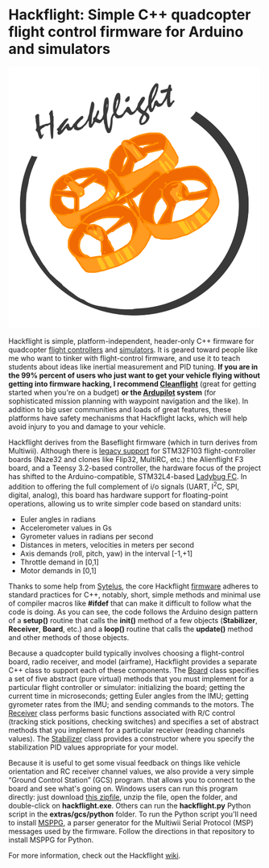 # Hackflight: Simple C++ quadcopter flight control firmware for Arduino and simulators

<img src="logo.png" width=500>

Hackflight is simple, platform-independent, header-only C++ firmware for quadcopter 
[flight controllers](https://www.tindie.com/products/TleraCorp/ladybug-flight-controller/) 
and [simulators](https://github.com/simondlevy/HackflightSim).  It
is geared toward people like me who want to tinker with flight-control
firmware, and use it to teach students about ideas like inertial measurement
and PID tuning.  <b>If you are in the 99% percent of users who just want to get
your vehicle flying without getting into firmware hacking, I recommend
[Cleanflight](http://cleanflight.com/)</b> (great for getting started when
you're on a budget) <b>or the
[Ardupilot](http://copter.ardupilot.org) system</b> (for
sophisticated mission planning with waypoint navigation and the like).  In
addition to big user communities and loads of great features, these platforms
have safety mechanisms that Hackflight lacks, which will help avoid injury to
you and damage to your vehicle.

Hackflight derives from the Baseflight firmware (which in turn derives from
Multiwii).  Although there is [legacy
support](https://github.com/simondlevy/hackflight/tree/master/extras/legacy) for
STM32F103 flight-controller boards (Naze32 and clones like Flip32, MultiRC,
etc.) the Alienflight F3 board, and a Teensy 3.2-based controller, 
the hardware focus of the project has shifted to the Arduino-compatible,
STM32L4-based [Ladybug FC](https://www.tindie.com/products/TleraCorp/ladybug-flight-controller/).
In addition to offering the full complement of i/o signals (UART, I<sup>2</sup>C,
SPI, digital, analog), this board has hardware support for floating-point operations, allowing us to
write simpler code based on standard units:

* Euler angles in radians
* Accelerometer values in Gs
* Gyrometer values in radians per second
* Distances in meters, velocities in meters per second
* Axis demands (roll, pitch, yaw) in the interval [-1,+1]
* Throttle demand in [0,1]
* Motor demands in [0,1]

Thanks to some help from [Sytelus](https://github.com/sytelus), the core
Hackflight
[firmware](https://github.com/simondlevy/hackflight/tree/master/src)
adheres to standard practices for C++, notably, short, simple methods and
minimal use of compiler macros like <b>#ifdef</b> that can make it difficult to
follow what the code is doing.  As you can see, the code follows the Arduino
design pattern of a <b>setup()</b> routine that calls the <b>init()</b> method
of a few objects (<b>Stabilizer</b>, <b>Receiver</b>, <b>Board</b>, etc.) and a
<b>loop()</b> routine that calls the <b>update()</b> method and other methods
of those objects.  

Because a quadcopter build typically involves choosing a flight-control board,
radio receiver, and model (airframe), Hackflight provides a separate C++ class
to support each of these components.  The
[Board](https://github.com/simondlevy/Hackflight/blob/master/src/board.hpp)
class specifies a set of five abstract (pure virtual) methods that you must
implement for a particular flight controller or simulator: initializing the
board; getting the current time in microseconds; getting Euler angles from the IMU;
getting gyrometer rates from the IMU; and sending commands to the motors.  The
[Receiver](https://github.com/simondlevy/Hackflight/blob/master/src/receiver.hpp)
class performs basic functions associated with R/C control (tracking stick
positions, checking switches) and specifies a set of abstract methods that you
implement for a particular receiver (reading channels values).  The
[Stabilizer](https://github.com/simondlevy/Hackflight/blob/master/src/stabilizer.hpp)
class provides a constructor where you specify the stabilization PID values
appropriate for your model.

Because it is useful to get some visual feedback on things like vehicle orientation and RC receiver
channel values,  we also provide a very simple &ldquo;Ground Control Station&rdquo; (GCS) program.
that allows you to connect to the board and see what's going on. Windows users
can run this program directly: just download [this zipfile](http://home.wlu.edu/~levys/hackflight-gcs.zip),
unzip the file, open the folder, and double-click on <b>hackflight.exe</b>.
Others can run the <b>hackflight.py</b> Python script in the
<b>extras/gcs/python</b> folder.  To run the Python script you'll
need to install [MSPPG](https://github.com/simondlevy/hackflight/tree/master/extras/parser), a
parser generator for the Multiwii Serial Protocol (MSP) messages used by the
firmware. Follow the directions in that repository to install MSPPG for Python.

For more information, check out the Hackflight [wiki](https://github.com/simondlevy/Hackflight/wiki).
